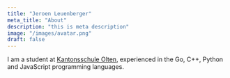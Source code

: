 ```yaml
---
title: "Jeroen Leuenberger"
meta_title: "About"
description: "this is meta description"
image: "/images/avatar.png"
draft: false
---
```


I am a student at [Kantonsschule Olten](https://kantiolten.so.ch), experienced in the Go, C++, Python and JavaScript programming languages.
